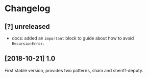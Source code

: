 # Changelog

## [?] unreleased
- docs: added an `important` block to guide about how to avoid `RecursionError`. 

## [2018-10-21] 1.0
First stable version, provides two patterns, sham and sheriff-deputy.